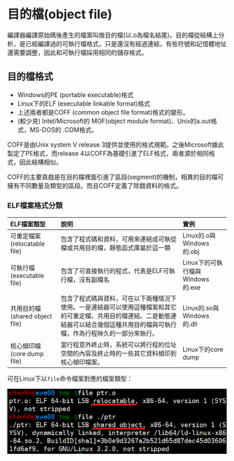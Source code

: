 # 目的檔\(object file\)

編譯器編譯原始碼後產生的檔案叫做目的檔\(以.o為檔名結尾\)。目的檔從結構上分析，是已經編譯過的可執行檔格式，只是還沒有經過連結，有些符號和記憶體地址還需要調整，因此和可執行檔採用相同的儲存格式。

## 目的檔格式

* Windows的PE \(portable executable\)格式
* Linux下的ELF \(executable linkable format\)格式
* 上述兩者都是COFF \(common object file format\)格式的變形。
* \(較少見\) Intel/Microsoft的 MOF\(object module format\)、Unix的a.out格式，MS-DOS的 .COM格式。

COFF是由Unix system V release 3提供並使用的格式規範。之後Microsoft據此製定了PE格式，而release 4以COFF為基礎引進了ELF格式，兩者源於相同格式，因此結構相似。

COFF的主要貢戲是在目的檔裡面引進了區段\(segment\)的機制，相異的目的檔可擁有不同數量及類型的區段。而且COFF定義了除錯資料的格式。

### ELF檔案格式分類

| ELF檔案類型 | 說明 | 實例 |
| :--- | :--- | :--- |
| 可重定檔案 \(relocatable file\) | 包含了程式碼和資料，可用來連結成可執從檔或共用目的檔，靜態函式庫屬於這一類 | Linux的.o與Windows的.obj |
| 可執行檔 \(executable file\) | 包含了可直接執行的程式，代表是ELF可執行檔，沒有副檔名 | Linux下的可執行檔與Windows的.exe |
| 共用目的檔 \(shared object file\) | 包含了程式碼與資料，可在以下兩種情況下使用。一是連結器可以使用這種檔案和其它的可重定檔、共用目的檔連結。二是動態連結器可以結合幾個這種共用目的檔與可執行檔，作為行程映久的一部分來執行。 | Linux的.so與Windows的.dll |
| 核心傾印檔 \(core dump file\) | 當行程意外終止時，系統可以將行程的位址空間的內容及終止時的一些其它資料傾印到核心傾印檔案。 | Linux下的core dump |

可在Linux下以`file`命令檔案對應的檔案類型：

![&#x4EE5;file&#x547D;&#x4EE4;&#x67E5;&#x770B;ELF&#x6A94;&#x6848;&#x985E;&#x578B;](../.gitbook/assets/file_elf_format.png)

